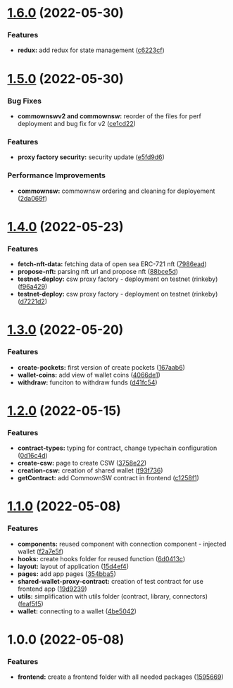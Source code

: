 # [1.6.0](https://github.com/commown-shared-wallet/contracts-dapps/compare/v1.5.0...v1.6.0) (2022-05-30)


### Features

* **redux:** add redux for state management ([c6223cf](https://github.com/commown-shared-wallet/contracts-dapps/commit/c6223cf5cb7f187f94d7fa97b6f8d2490b52476d))

# [1.5.0](https://github.com/commown-shared-wallet/contracts-dapps/compare/v1.4.0...v1.5.0) (2022-05-30)


### Bug Fixes

* **commownswv2 and commownsw:** reorder of the files for perf deployment and bug fix for v2 ([ce1cd22](https://github.com/commown-shared-wallet/contracts-dapps/commit/ce1cd229e5c28b74e983a32fea6e996e91bf9fdc))


### Features

* **proxy factory security:** security update ([e5fd9d6](https://github.com/commown-shared-wallet/contracts-dapps/commit/e5fd9d6e235027b3da567e4691092d6893927c0d))

### Performance Improvements

* **commownsw:** commownsw ordering and cleaning for deployement ([2da069f](https://github.com/commown-shared-wallet/contracts-dapps/commit/2da069f66f3b17946a0b8167103cc2e8ded503a2))

# [1.4.0](https://github.com/commown-shared-wallet/contracts-dapps/compare/v1.3.0...v1.4.0) (2022-05-23)


### Features

* **fetch-nft-data:** fetching data of open sea ERC-721 nft ([7986ead](https://github.com/commown-shared-wallet/contracts-dapps/commit/7986ead916af81dbf507c06db25de76cd97844a9))
* **propose-nft:** parsing nft url and propose nft ([88bce5d](https://github.com/commown-shared-wallet/contracts-dapps/commit/88bce5dc0f7ff79bca05901772cf2aaf46eb0be1))
* **testnet-deploy:** csw proxy factory - deployment on testnet (rinkeby) ([f96a429](https://github.com/commown-shared-wallet/contracts-dapps/commit/f96a429f6534f656169016c109214fd8af44e89c))
* **testnet-deploy:** csw proxy factory - deployment on testnet (rinkeby) ([d7221d2](https://github.com/commown-shared-wallet/contracts-dapps/commit/d7221d2b34df960a865ca05d467a77766b15153c))

# [1.3.0](https://github.com/commown-shared-wallet/contracts-dapps/compare/v1.2.0...v1.3.0) (2022-05-20)


### Features

* **create-pockets:** first version of create pockets ([167aab6](https://github.com/commown-shared-wallet/contracts-dapps/commit/167aab6b762874b79147a70404cb28f635968d3b))
* **wallet-coins:** add view of wallet coins ([4066de1](https://github.com/commown-shared-wallet/contracts-dapps/commit/4066de1afb6c751244c8474913c1e7921be4a2d4))
* **withdraw:** funciton to withdraw funds ([d41fc54](https://github.com/commown-shared-wallet/contracts-dapps/commit/d41fc540a94de53413c68dbd263d372cbbcb718f))

# [1.2.0](https://github.com/commown-shared-wallet/contracts-dapps/compare/v1.1.0...v1.2.0) (2022-05-15)


### Features

* **contract-types:** typing for contract, change typechain configuration ([0d16c4d](https://github.com/commown-shared-wallet/contracts-dapps/commit/0d16c4d9dfe93217bb3dd7cb2dd57c7aa50a86a1))
* **create-csw:** page to create CSW ([3758e22](https://github.com/commown-shared-wallet/contracts-dapps/commit/3758e22fe41b68859f86261b77fe24939040610b))
* **creation-csw:** creation of shared wallet ([f93f736](https://github.com/commown-shared-wallet/contracts-dapps/commit/f93f73605972f369cda2bfede3bff85d473f8bb7))
* **getContract:** add CommownSW contract in frontend ([c1258f1](https://github.com/commown-shared-wallet/contracts-dapps/commit/c1258f192f4cba25e86bdc8a6932108720a18835))

# [1.1.0](https://github.com/commown-shared-wallet/contracts-dapps/compare/v1.0.0...v1.1.0) (2022-05-08)


### Features

* **components:** reused component with connection component - injected wallet ([f2a7e5f](https://github.com/commown-shared-wallet/contracts-dapps/commit/f2a7e5f630303e32dd0de9a849c9851a2f47d374))
* **hooks:** create hooks folder for reused function ([6d0413c](https://github.com/commown-shared-wallet/contracts-dapps/commit/6d0413c4a32b0235fe71739ef81e3a10e1ce584f))
* **layout:** layout of application ([15d4ef4](https://github.com/commown-shared-wallet/contracts-dapps/commit/15d4ef4cf0b1f5b5fa56c652c99b88811e4f4e1c))
* **pages:** add app pages ([354bba5](https://github.com/commown-shared-wallet/contracts-dapps/commit/354bba54501efd752ea53cef96ac7f800b8cdccb))
* **shared-wallet-proxy-contract:** creation of test contract for use frontend app ([19d9239](https://github.com/commown-shared-wallet/contracts-dapps/commit/19d92398db5c08d2efd40d65461d47688997c69b))
* **utils:** simplification with utils folder (contract, library, connectors) ([feaf5f5](https://github.com/commown-shared-wallet/contracts-dapps/commit/feaf5f5b83d7fab5b3bc9c55dc5806f85c07d629))
* **wallet:** connecting to a wallet ([4be5042](https://github.com/commown-shared-wallet/contracts-dapps/commit/4be5042fb506d2e72217a5b1ce7bcad42e1fa883))

# 1.0.0 (2022-05-08)


### Features

* **frontend:** create a frontend folder with all needed packages ([1595669](https://github.com/commown-shared-wallet/contracts-dapps/commit/15956699a3bb74ac8c10997060e841947026f0bd))
